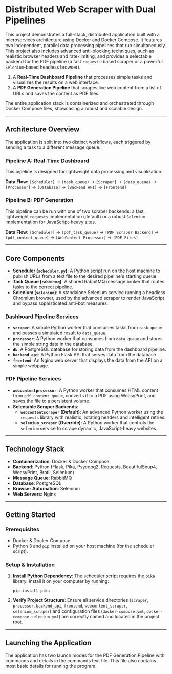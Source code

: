 # Distributed Web Scraper with Dual Pipelines

This project demonstrates a full-stack, distributed application built with a microservices architecture using Docker and Docker Compose. It features two independent, parallel data processing pipelines that run simultaneously. This project also includes advanced anti-blocking techniques, such as realistic browser headers and rate-limiting, and provides a selectable backend for the PDF pipeline (a fast `requests`-based scraper or a powerful `Selenium`-based headless browser).

1.  A **Real-Time Dashboard Pipeline** that processes simple tasks and visualizes the results on a web interface.
2.  A **PDF Generation Pipeline** that scrapes live web content from a list of URLs and saves the content as PDF files.

The entire application stack is containerized and orchestrated through Docker Compose files, showcasing a robust and scalable design.

---

## Architecture Overview

The application is split into two distinct workflows, each triggered by sending a task to a different message queue.

### Pipeline A: Real-Time Dashboard

This pipeline is designed for lightweight data processing and visualization.

**Data Flow:**
`[Scheduler]` -> `(task_queue)` -> `[Scraper]` -> `(data_queue)` -> `[Processor]` -> `[Database]` -> `[Backend API]` -> `[Frontend]`

### Pipeline B: PDF Generation

This pipeline can be run with one of two scraper backends: a fast, lightweight `requests` implementation (default) or a robust `Selenium` implementation for JavaScript-heavy sites.

**Data Flow:**
`[Scheduler]` -> `(pdf_task_queue)` -> `[PDF Scraper Backend]` -> `(pdf_content_queue)` -> `[WebContent Processor]` -> `(PDF Files)`

---

## Core Components

* **Scheduler (`scheduler.py`)**: A Python script run on the host machine to publish URLs from a text file to the desired pipeline's starting queue.
* **Task Queue (`rabbitmq`)**: A shared RabbitMQ message broker that routes tasks to the correct pipeline.
* **Selenium (`selenium`)**: A standalone Selenium service running a headless Chromium browser, used by the advanced scraper to render JavaScript and bypass sophisticated anti-bot measures.

### Dashboard Pipeline Services

* **`scraper`**: A simple Python worker that consumes tasks from `task_queue` and passes a simulated result to `data_queue`.
* **`processor`**: A Python worker that consumes from `data_queue` and stores the simple string data in the database.
* **`db`**: A PostgreSQL database for storing data from the dashboard pipeline.
* **`backend_api`**: A Python Flask API that serves data from the database.
* **`frontend`**: An Nginx web server that displays the data from the API on a simple webpage.

### PDF Pipeline Services

* **`webcontentprocessor`**: A Python worker that consumes HTML content from `pdf_content_queue`, converts it to a PDF using WeasyPrint, and saves the file to a persistent volume.
* **Selectable Scraper Backends**:
    * **`webcontentscraper` (Default)**: An advanced Python worker using the `requests` library with realistic, rotating headers and intelligent retries.
    * **`selenium_scraper` (Override)**: A Python worker that controls the `selenium` service to scrape dynamic, JavaScript-heavy websites.

---

## Technology Stack

* **Containerization**: Docker & Docker Compose
* **Backend**: Python (Flask, Pika, Psycopg2, Requests, BeautifulSoup4, WeasyPrint, Brotli, Selenium)
* **Message Queue**: RabbitMQ
* **Database**: PostgreSQL
* **Browser Automation**: Selenium
* **Web Servers**: Nginx

---

## Getting Started

### Prerequisites

* Docker & Docker Compose
* Python 3 and `pip` installed on your host machine (for the scheduler script).

### Setup & Installation

1.  **Install Python Dependency**: The scheduler script requires the `pika` library. Install it on your computer by running:
    ```sh
    pip install pika
    ```
2.  **Verify Project Structure**: Ensure all service directories (`scraper`, `processor`, `backend_api`, `frontend`, `webcontent_scraper`, `selenium_scraper`) and configuration files (`docker-compose.yml`, `docker-compose.selenium.yml`) are correctly named and located in the project root.

---

## Launching the Application

The application has two launch modes for the PDF Generation Pipeline with commands and details in the commands text file. 
This file also contains most basic details for running the program. 
